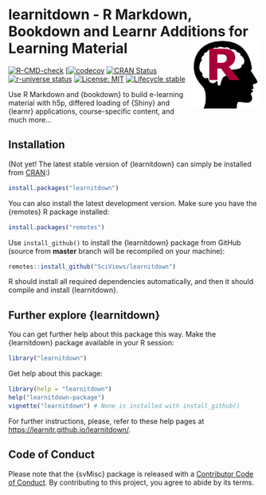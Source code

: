 
<!-- README.md is generated from README.Rmd. Please edit that file -->

# learnitdown - R Markdown, Bookdown and Learnr Additions for Learning Material <a href="https://learnitr.github.io/learnitdown/"><img src="man/figures/logo.png" align="right" height="138" /></a>

<!-- badges: start -->

[![R-CMD-check](https://github.com/learnitr/learnitdown/actions/workflows/R-CMD-check.yaml/badge.svg)](https://github.com/learnitr/learnitdown/actions/workflows/R-CMD-check.yaml)
\[[![codecov](https://codecov.io/gh/learnitr/learnitdown/graph/badge.svg?token=1YyLPD4HkZ)](https://app.codecov.io/gh/learnitr/learnitdown)
[![CRAN
Status](https://www.r-pkg.org/badges/version/learnitdown)](https://cran.r-project.org/package=learnitdown)
[![r-universe
status](https://learnitr.r-universe.dev/badges/learnitdown)](https://learnitr.r-universe.dev/learnitdown)
[![License:
MIT](https://img.shields.io/badge/License-MIT-yellow.svg)](https://opensource.org/licenses/MIT)
[![Lifecycle
stable](https://img.shields.io/badge/lifecycle-stable-brightgreen.svg)](https://lifecycle.r-lib.org/articles/stages.html#stable)
<!-- badges: end -->

Use R Markdown and {bookdown} to build e-learning material with h5p,
differed loading of {Shiny} and {learnr} applications, course-specific
content, and much more…

## Installation

(Not yet! The latest stable version of {learnitdown} can simply be
installed from [CRAN](http://cran.r-project.org):)

``` r
install.packages("learnitdown")
```

You can also install the latest development version. Make sure you have
the {remotes} R package installed:

``` r
install.packages("remotes")
```

Use `install_github()` to install the {learnitdown} package from GitHub
(source from **master** branch will be recompiled on your machine):

``` r
remotes::install_github("SciViews/learnitdown")
```

R should install all required dependencies automatically, and then it
should compile and install {learnitdown}.

## Further explore {learnitdown}

You can get further help about this package this way. Make the
{learnitdown} package available in your R session:

``` r
library("learnitdown")
```

Get help about this package:

``` r
library(help = "learnitdown")
help("learnitdown-package")
vignette("learnitdown") # None is installed with install_github()
```

For further instructions, please, refer to these help pages at
<https://learnitr.github.io/learnitdown/>.

## Code of Conduct

Please note that the {svMisc} package is released with a [Contributor
Code of
Conduct](https://contributor-covenant.org/version/2/1/CODE_OF_CONDUCT.html).
By contributing to this project, you agree to abide by its terms.
